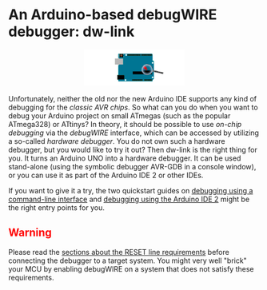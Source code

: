 # An Arduino-based debugWIRE debugger: dw-link

<p align="center">
<img src="https://raw.githubusercontent.com/felias-fogg/dw-link/refs/heads/master/docs/pics/uno-debug2.png" width="40%">
</p>

Unfortunately, neither the old nor the new Arduino IDE supports any kind of debugging for the *classic AVR chips*. So what can you do when you want to debug your Arduino project on small ATmegas (such as the popular ATmega328) or ATtinys? In theory, it should be possible to use *on-chip debugging* via the *debugWIRE* interface, which can be accessed by utilizing a so-called *hardware debugger*. You do not own such a hardware debugger, but you would like to try it out? Then dw-link is the right thing for you. It turns an Arduino UNO into a hardware debugger. It can be used stand-alone (using the symbolic debugger AVR-GDB in a console window), or you can use it as part of the Arduino IDE 2 or other IDEs. 

If you want to give it a try, the two quickstart guides on [debugging using a command-line interface](quickstart-AVR-GDB.md) and [debugging using the Arduino IDE 2](quickstart-Arduino-IDE2.md) might be the right entry points for you.

<font color="red">

## Warning

</font>

Please read the [sections about the RESET line requirements](requirements.md#requirements-concerning-the-target-system) before connecting the debugger to a target system. You might very well "brick" your MCU by enabling debugWIRE on a system that does not satisfy these requirements. 

